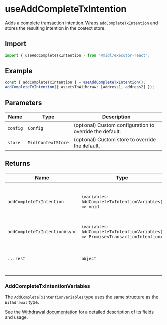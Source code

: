 # useAddCompleteTxIntention

Adds a complete transaction intention. Wraps `addCompleteTxIntention` and stores the resulting intention in the context store.

## Import

```ts
import { useAddCompleteTxIntention } from "@midl/executor-react";
```

## Example

```ts
const { addCompleteTxIntention } = useAddCompleteTxIntention();
addCompleteTxIntention({ assetsToWithdraw: [address1, address2] });
```

## Parameters

| Name     | Type               | Description                                              |
| -------- | ------------------ | -------------------------------------------------------- |
| `config` | `Config`           | (optional) Custom configuration to override the default. |
| `store`  | `MidlContextStore` | (optional) Custom store to override the default.         |



## Returns

| Name                          | Type                                                                            | Description                                                |
| ----------------------------- | ------------------------------------------------------------------------------- | ---------------------------------------------------------- |
| `addCompleteTxIntention`      | `(variables: AddCompleteTxIntentionVariables) => void`                          | Mutation function to add a complete transaction intention. |
| `addCompleteTxIntentionAsync` | `(variables: AddCompleteTxIntentionVariables) => Promise<TransactionIntention>` | Async mutation function.                                   |
| `...rest`                     | `object`                                                                        | Additional mutation state from React Query.                |

### AddCompleteTxIntentionVariables 

The `AddCompleteTxIntentionVariables` type uses the same structure as the `Withdrawal` type.

See the [Withdrawal documentation](../actions/addTxIntention.md#withdrawal) for a detailed description of its fields and usage.

